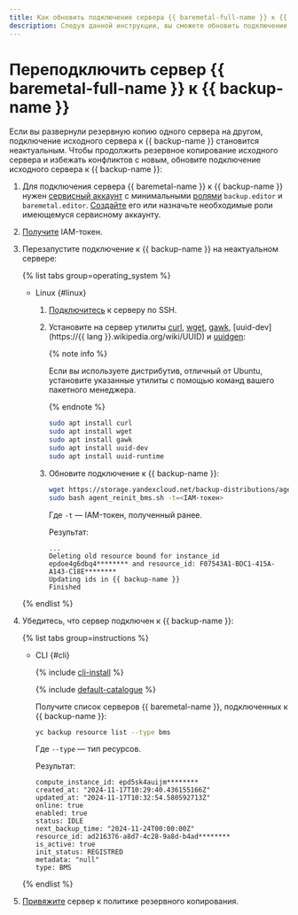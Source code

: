 ```yaml
---
title: Как обновить подключение сервера {{ baremetal-full-name }} к {{ backup-full-name }}
description: Следуя данной инструкции, вы сможете обновить подключение сервера {{ baremetal-name }} к {{ backup-name }}.
---
```


# Переподключить сервер {{ baremetal-full-name }} к {{ backup-name }}

Если вы развернули резервную копию одного сервера на другом, подключение исходного сервера к {{ backup-name }} становится неактуальным. Чтобы продолжить резервное копирование исходного сервера и избежать конфликтов с новым, обновите подключение исходного сервера к {{ backup-name }}:

1. Для подключения сервера {{ baremetal-name }} к {{ backup-name }} нужен [сервисный аккаунт](../../../iam/concepts/users/service-accounts.md) с минимальными [ролями](../../../iam/concepts/access-control/roles.md) `backup.editor` и `baremetal.editor`. [Создайте](backup-baremetal.md#prepare-service-account) его или назначьте необходимые роли имеющемуся сервисному аккаунту.
1. [Получите](../../../iam/operations/index.md#authentication) IAM-токен.
1. Перезапустите подключение к {{ backup-name }} на неактуальном сервере:

    {% list tabs group=operating_system %}

    - Linux {#linux}

      1. [Подключитесь](../../../compute/operations/vm-connect/ssh.md#vm-connect) к серверу по SSH.
      1. Установите на сервер утилиты [curl](https://curl.se/), [wget](https://www.gnu.org/software/wget/), [gawk](https://www.gnu.org/software/gawk/), [uuid-dev](https://{{ lang }}.wikipedia.org/wiki/UUID) и [uuidgen](https://uuidgen.org/):

          {% note info %}

          Если вы используете дистрибутив, отличный от Ubuntu, установите указанные утилиты с помощью команд вашего пакетного менеджера.

          {% endnote %}

          ```bash
          sudo apt install curl
          sudo apt install wget
          sudo apt install gawk
          sudo apt install uuid-dev
          sudo apt install uuid-runtime
          ```

      1. Обновите подключение к {{ backup-name }}:

          ```bash
          wget https://storage.yandexcloud.net/backup-distributions/agent_reinit_bms.sh
          sudo bash agent_reinit_bms.sh -t=<IAM-токен>
          ```

          Где `-t` — IAM-токен, полученный ранее.

          Результат:

          ```text
          ...
          Deleting old resource bound for instance_id epdoe4g6dbq4******** and resource_id: F07543A1-BDC1-415A-A143-C18E********
          Updating ids in {{ backup-name }}
          Finished
          ```

    {% endlist %}

1. Убедитесь, что сервер подключен к {{ backup-name }}:

    {% list tabs group=instructions %}

    - CLI {#cli}

      {% include [cli-install](../../../_includes/cli-install.md) %}

      {% include [default-catalogue](../../../_includes/default-catalogue.md) %}

      Получите список серверов {{ baremetal-name }}, подключенных к {{ backup-name }}:

      ```bash
      yc backup resource list --type bms
      ```

      Где `--type` — тип ресурсов.

      Результат:

      ```text
      compute_instance_id: epd5sk4auijm********
      created_at: "2024-11-17T10:29:40.436155166Z"
      updated_at: "2024-11-17T10:32:54.580592713Z"
      online: true
      enabled: true
      status: IDLE
      next_backup_time: "2024-11-24T00:00:00Z"
      resource_id: ad216376-a8d7-4c28-9a8d-b4ad********
      is_active: true
      init_status: REGISTRED
      metadata: "null"
      type: BMS
      ```

    {% endlist %}

1. [Привяжите](../policy-vm/attach-and-detach-vm.md) сервер к политике резервного копирования.